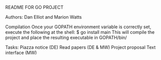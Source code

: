 README FOR GO PROJECT

Authors: Dan Elliot and Marion Watts

Compilation
Once your GOPATH environment variable is correctly set, execute the following at the shell:
$ go install main
This will compile the project and place the resulting executable in GOPATH/bin/

Tasks:
Piazza notice (DE)
Read papers (DE & MW)
Project proposal
Text interface	(MW)
